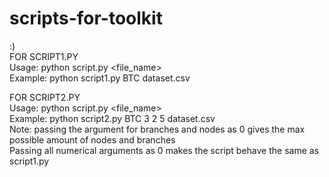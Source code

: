 # scripts-for-toolkit
:)<br/>
FOR SCRIPT1.PY<br/>
Usage: python script.py <symbol> <file_name><br/>
Example: python script1.py BTC dataset.csv<br/>

FOR SCRIPT2.PY<br/>
Usage: python script.py <symbol> <depth> <branches> <nodes> <file_name><br/>
Example: python script2.py BTC 3 2 5 dataset.csv<br/>
Note: passing the argument for branches and nodes as 0 gives the max possible amount of nodes and branches<br/>
Passing all numerical arguments as 0 makes the script behave the same as script1.py<br/>